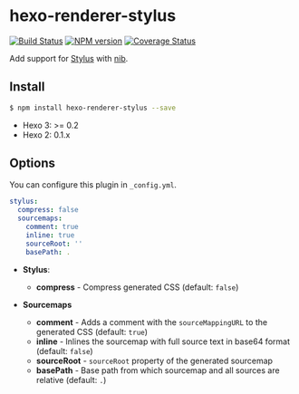 # hexo-renderer-stylus

[![Build Status](https://travis-ci.org/hexojs/hexo-renderer-stylus.svg?branch=master)](https://travis-ci.org/hexojs/hexo-renderer-stylus)  [![NPM version](https://badge.fury.io/js/hexo-renderer-stylus.svg)](http://badge.fury.io/js/hexo-renderer-stylus) [![Coverage Status](https://img.shields.io/coveralls/hexojs/hexo-renderer-stylus.svg)](https://coveralls.io/r/hexojs/hexo-renderer-stylus?branch=master)

Add support for [Stylus] with [nib].

## Install

``` bash
$ npm install hexo-renderer-stylus --save
```

- Hexo 3: >= 0.2
- Hexo 2: 0.1.x

## Options

You can configure this plugin in `_config.yml`.

``` yaml
stylus:
  compress: false
  sourcemaps:
    comment: true
    inline: true
    sourceRoot: ''
    basePath: .
```

- **Stylus**:
  - **compress** - Compress generated CSS (default: `false`)


- **Sourcemaps**
  - **comment** - Adds a comment with the `sourceMappingURL` to the generated CSS (default: `true`)
  - **inline** - Inlines the sourcemap with full source text in base64 format (default: `false`)
  - **sourceRoot** - `sourceRoot` property of the generated sourcemap
  - **basePath** - Base path from which sourcemap and all sources are relative (default: `.`)

[Stylus]: http://learnboost.github.io/stylus/
[nib]: http://tj.github.io/nib/
